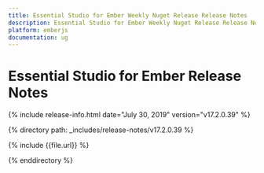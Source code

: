```yaml
---
title: Essential Studio for Ember Weekly Nuget Release Release Notes  
description: Essential Studio for Ember Weekly Nuget Release Release Notes  
platform: emberjs
documentation: ug
---
```


# Essential Studio for Ember  Release Notes  

{% include release-info.html date="July 30, 2019"  version="v17.2.0.39" %} 


{% directory path: _includes/release-notes/v17.2.0.39 %}

{% include {{file.url}} %}

{% enddirectory %}